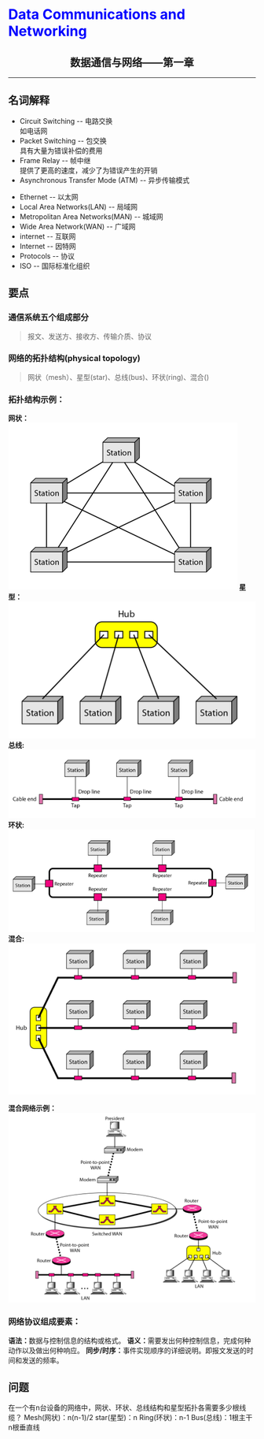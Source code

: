 # <font color= "blue"> Data Communications and Networking </font>

## <center> 数据通信与网络——第一章 </center>

---
## 名词解释
<ul>
<li>Circuit Switching -- 电路交换</li>
 如电话网

<li>Packet Switching -- 包交换</li>
 具有大量为错误补偿的费用

<li>Frame Relay --  帧中继</li>
 提供了更高的速度，减少了为错误产生的开销</li>

<li>Asynchronous Transfer Mode (ATM) -- 异步传输模式</li>
</ul>
<ul>
<li>Ethernet -- 以太网</li>
<li>Local Area Networks(LAN) -- 局域网</li>
<li>Metropolitan Area Networks(MAN) -- 城域网 </li>
<li>Wide Area Network(WAN) -- 广域网</li>
<li>internet -- 互联网</li>
<li>Internet -- 因特网</li>
<li>Protocols -- 协议</li>
<li>ISO -- 国际标准化组织</li>
</ul>

## 要点

### 通信系统五个组成部分
> 报文、发送方、接收方、传输介质、协议

### 网络的拓扑结构(physical topology)
> 网状（mesh）、星型(star)、总线(bus)、环状(ring)、混合()

### 拓扑结构示例：
<b>网状：</b>
<img src = "img/1.1.网状结构.png"/>
<b>星型：</b>
<img src = "img/1.2.星型结构.png"/>
<b>总线:</b>
<img src = "img/1.3总线结构.png"/>
<b>环状:</b>
<img src = "img/1.4环状结构.png"/>
<b>混合:</b>
<img src = "img/1.5混合一星型三总线结构.png"/>

<b>混合网络示例：</b>
<img src = "img/1.6四个广域网两个局域网组成的混合网络.png"/>

### 网络协议组成要素：
<b>语法：</b>数据与控制信息的结构或格式。
<b>语义：</b>需要发出何种控制信息，完成何种动作以及做出何种响应。
<b>同步/时序：</b>事件实现顺序的详细说明。即报文发送的时间和发送的频率。

## 问题
在一个有n台设备的网络中，网状、环状、总线结构和星型拓扑各需要多少根线缆？
Mesh(网状)：n(n-1)/2
star(星型)：n
Ring(环状)：n-1
Bus(总线)：1根主干n根垂直线






